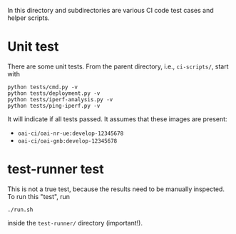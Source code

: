 In this directory and subdirectories are various CI code test cases and helper
scripts.

# Unit test

There are some unit tests. From the parent directory, i.e., `ci-scripts/`,
start with

    python tests/cmd.py -v
    python tests/deployment.py -v
    python tests/iperf-analysis.py -v
    python tests/ping-iperf.py -v

It will indicate if all tests passed. It assumes that these images are present:

- `oai-ci/oai-nr-ue:develop-12345678`
- `oai-ci/oai-gnb:develop-12345678`

# test-runner test

This is not a true test, because the results need to be manually inspected. To
run this "test", run

    ./run.sh

inside the `test-runner/` directory (important!).
